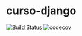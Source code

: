 # curso-django

[![Build Status](https://travis-ci.org/codimode/curso-django.svg?branch=master)](https://travis-ci.org/codimode/curso-django)
[![codecov](https://codecov.io/gh/codimode/curso-django/branch/master/graph/badge.svg)](https://codecov.io/gh/codimode/curso-django)
